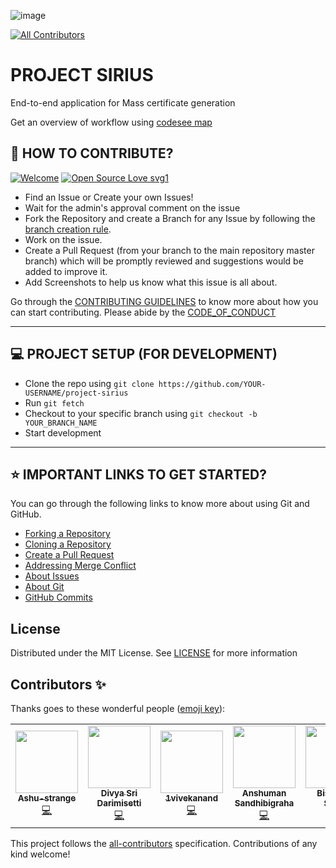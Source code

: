 ![image](https://user-images.githubusercontent.com/35392585/95647461-44a31f00-0aed-11eb-95b6-4c3f20654fb4.png)

<!-- ALL-CONTRIBUTORS-BADGE:START - Do not remove or modify this section -->

[![All Contributors](https://img.shields.io/badge/all_contributors-5-orange.svg?style=flat-square)](#contributors-)

<!-- ALL-CONTRIBUTORS-BADGE:END -->

# PROJECT SIRIUS

End-to-end application for Mass certificate generation

Get an overview of workflow using [codesee map](https://app.codesee.io/maps/public/2b063a60-235a-11ec-9000-0db11fbd1f1b)

## 🤝 HOW TO CONTRIBUTE?

[![Welcome](https://img.shields.io/badge/PRs-welcome-brightgreen.svg?style=flat-square)]()
[![Open Source Love svg1](https://badges.frapsoft.com/os/v1/open-source.svg?v=103)](https://github.com/ellerbrock/open-source-badges/)

- Find an Issue or Create your own Issues!
- Wait for the admin's approval comment on the issue
- Fork the Repository and create a Branch for any Issue by following the [branch creation rule](https://github.com/CYBORG-NIT-ROURKELA/project-sirius/blob/master/CONTRIBUTING.md#branch-creation-rule).
- Work on the issue.
- Create a Pull Request (from your branch to the main repository master branch) which will be promptly reviewed and suggestions would be added to improve it.
- Add Screenshots to help us know what this issue is all about.

Go through the [CONTRIBUTING GUIDELINES](https://github.com/CYBORG-NIT-ROURKELA/project-sirius/blob/master/CONTRIBUTING.md) to know more about how you can start contributing.
Please abide by the [CODE_OF_CONDUCT](https://github.com/CYBORG-NIT-ROURKELA/project-sirius/blob/master/CODE_OF_CONDUCT.md)

---

## 💻 PROJECT SETUP (FOR DEVELOPMENT)

<!-- ### PREREQUISITES -->

- Clone the repo using `git clone https://github.com/YOUR-USERNAME/project-sirius`
- Run `git fetch`
- Checkout to your specific branch using `git checkout -b YOUR_BRANCH_NAME`
- Start development

---

## ⭐ IMPORTANT LINKS TO GET STARTED?

You can go through the following links to know more about using Git and GitHub.

- [Forking a Repository](https://help.github.com/en/github/getting-started-with-github/fork-a-repo)
- [Cloning a Repository](https://docs.github.com/en/desktop/contributing-and-collaborating-using-github-desktop/adding-and-cloning-repositories)
- [Create a Pull Request](https://docs.github.com/en/github/collaborating-with-issues-and-pull-requests/creating-a-pull-request)
- [Addressing Merge Conflict](https://docs.github.com/en/github/collaborating-with-issues-and-pull-requests/addressing-merge-conflicts)
- [About Issues](https://docs.github.com/en/github/managing-your-work-on-github/managing-your-work-with-issues)
- [About Git](https://docs.github.com/en/github/using-git)
- [GitHub Commits](https://docs.github.com/en/github/committing-changes-to-your-project)

## License

Distributed under the MIT License. See [LICENSE](https://github.com/CYBORG-NIT-ROURKELA/project-sirius/blob/master/LICENSE) for more information

## Contributors ✨

Thanks goes to these wonderful people ([emoji key](https://allcontributors.org/docs/en/emoji-key)):

<!-- ALL-CONTRIBUTORS-LIST:START - Do not remove or modify this section -->
<!-- prettier-ignore-start -->
<!-- markdownlint-disable -->
<table>
  <tr>
    <td align="center"><a href="https://github.com/Ashu-strange"><img src="https://avatars0.githubusercontent.com/u/64271921?v=4" width="100px;" alt=""/><br /><sub><b>Ashu-strange</b></sub></a><br /><a href="https://github.com/CYBORG-NIT-ROURKELA/project-sirius/commits?author=Ashu-strange" title="Code">💻</a></td>
    <td align="center"><a href="https://github.com/irsayvid"><img src="https://avatars2.githubusercontent.com/u/56034618?v=4" width="100px;" alt=""/><br /><sub><b>Divya Sri Darimisetti</b></sub></a><br /><a href="https://github.com/CYBORG-NIT-ROURKELA/project-sirius/commits?author=irsayvid" title="Code">💻</a></td>
    <td align="center"><a href="https://github.com/1vivekanand"><img src="https://avatars3.githubusercontent.com/u/63180857?v=4" width="100px;" alt=""/><br /><sub><b>1vivekanand</b></sub></a><br /><a href="https://github.com/CYBORG-NIT-ROURKELA/project-sirius/commits?author=1vivekanand" title="Code">💻</a></td>
    <td align="center"><a href="https://github.com/anshusandhi6"><img src="https://avatars3.githubusercontent.com/u/59245156?v=4" width="100px;" alt=""/><br /><sub><b>Anshuman Sandhibigraha</b></sub></a><br /><a href="https://github.com/CYBORG-NIT-ROURKELA/project-sirius/commits?author=anshusandhi6" title="Code">💻</a></td>
    <td align="center"><a href="https://biswajeet-sahoo.netlify.app/"><img src="https://avatars1.githubusercontent.com/u/35392585?v=4" width="100px;" alt=""/><br /><sub><b>Biswajeet Sahoo</b></sub></a><br /><a href="https://github.com/CYBORG-NIT-ROURKELA/project-sirius/commits?author=bislara" title="Code">💻</a></td>
  </tr>
</table>

<!-- markdownlint-enable -->
<!-- prettier-ignore-end -->

<!-- ALL-CONTRIBUTORS-LIST:END -->

This project follows the [all-contributors](https://github.com/all-contributors/all-contributors) specification. Contributions of any kind welcome!
